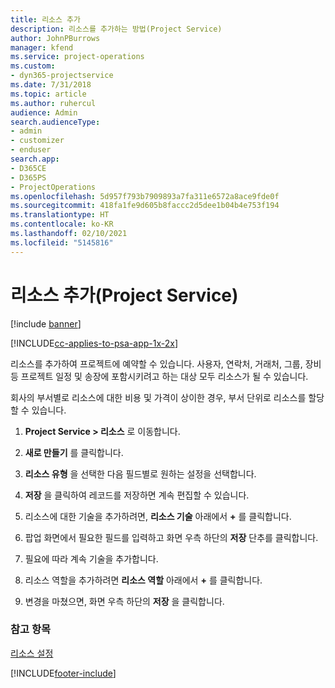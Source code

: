 ```yaml
---
title: 리소스 추가
description: 리소스를 추가하는 방법(Project Service)
author: JohnPBurrows
manager: kfend
ms.service: project-operations
ms.custom:
- dyn365-projectservice
ms.date: 7/31/2018
ms.topic: article
ms.author: ruhercul
audience: Admin
search.audienceType:
- admin
- customizer
- enduser
search.app:
- D365CE
- D365PS
- ProjectOperations
ms.openlocfilehash: 5d957f793b7909893a7fa311e6572a8ace9fde0f
ms.sourcegitcommit: 418fa1fe9d605b8faccc2d5dee1b04b4e753f194
ms.translationtype: HT
ms.contentlocale: ko-KR
ms.lasthandoff: 02/10/2021
ms.locfileid: "5145816"
---
```

# <a name="add-resources-project-service"></a>리소스 추가(Project Service)

[!include [banner](../includes/psa-now-project-operations.md)]

[!INCLUDE[cc-applies-to-psa-app-1x-2x](../includes/cc-applies-to-psa-app-1x-2x.md)]

리소스를 추가하여 프로젝트에 예약할 수 있습니다. 사용자, 연락처, 거래처, 그룹, 장비 등 프로젝트 일정 및 송장에 포함시키려고 하는 대상 모두 리소스가 될 수 있습니다.  
  
회사의 부서별로 리소스에 대한 비용 및 가격이 상이한 경우, 부서 단위로 리소스를 할당할 수 있습니다.  
  
1.  **Project Service > 리소스** 로 이동합니다.  
  
2.  **새로 만들기** 를 클릭합니다.  
  
3.  **리소스 유형** 을 선택한 다음 필드별로 원하는 설정을 선택합니다.  
  
4.  **저장** 을 클릭하여 레코드를 저장하면 계속 편집할 수 있습니다.  
  
5.  리소스에 대한 기술을 추가하려면, **리소스 기술** 아래에서 **+** 를 클릭합니다.  
  
6.  팝업 화면에서 필요한 필드를 입력하고 화면 우측 하단의 **저장** 단추를 클릭합니다.  
  
7.  필요에 따라 계속 기술을 추가합니다.  
  
8.  리소스 역할을 추가하려면 **리소스 역할** 아래에서 **+** 를 클릭합니다.  
  
9. 변경을 마쳤으면, 화면 우측 하단의 **저장** 을 클릭합니다.  
  
### <a name="see-also"></a>참고 항목  
 [리소스 설정](../psa/set-up-resources.md)


[!INCLUDE[footer-include](../includes/footer-banner.md)]